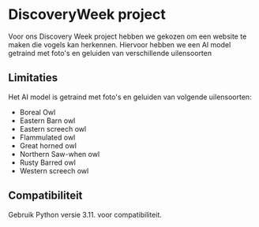 # DiscoveryWeek project
Voor ons Discovery Week project hebben we gekozen om een website te maken die vogels kan herkennen. Hiervoor hebben we een AI model getraind met foto's en geluiden van verschillende uilensoorten
## Limitaties
Het AI model is getraind met foto's en geluiden van volgende uilensoorten:
- Boreal Owl
- Eastern Barn owl
- Eastern screech owl
- Flammulated owl
- Great horned owl
- Northern Saw-when owl
- Rusty Barred owl
- Western screech owl
## Compatibiliteit
Gebruik Python versie 3.11. voor compatibiliteit.
